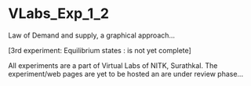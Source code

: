 # VLabs_Exp_1_2
Law of Demand and supply, a graphical approach...

[3rd experiment: Equilibrium states : is not yet complete]

All experiments are a part of Virtual Labs of NITK, Surathkal. The experiment/web pages are yet to be hosted an are under review phase...
